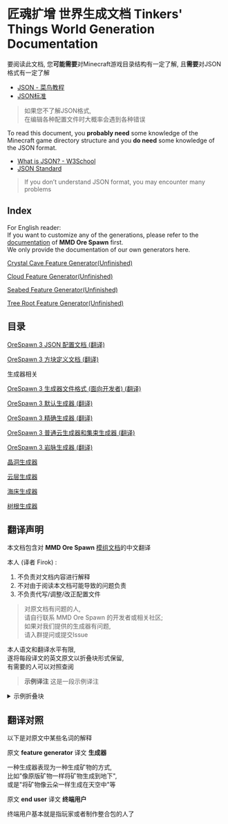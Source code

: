 # 匠魂扩增 世界生成文档 Tinkers' Things World Generation Documentation

要阅读此文档, 您**可能需要**对Minecraft游戏目录结构有一定了解, 且**需要**对JSON格式有一定了解

* [JSON - 菜鸟教程](https://www.runoob.com/json/json-tutorial.html)
* [JSON标准](https://www.json.org/json-zh.html)

> 如果您不了解JSON格式,  
> 在编辑各种配置文件时大概率会遇到各种错误

To read this document, you **probably need** some knowledge of the Minecraft game directory structure and you **do need** some knowledge of the JSON format.

* [What is JSON? - W3School](https://www.w3schools.com/whatis/whatis_json.asp)
* [JSON Standard](https://www.json.org/json-en.html)

> If you don’t understand JSON format, 
> you may encounter many problems

## Index

For English reader:  
If you want to customize any of the generations, please refer to the [documentation](https://github.com/MinecraftModDevelopmentMods/OreSpawn/wiki) of **MMD Ore Spawn** first.  
We only provide the documentation of our own generators here.

[Crystal Cave Feature Generator(Unfinished)]()

[Cloud Feature Generator(Unfinished)]()

[Seabed Feature Generator(Unfinished)]()

[Tree Root Feature Generator(Unfinished)]()

## 目录

[OreSpawn 3 JSON 配置文档 (翻译)](mmd_ore_spawn_doc_JSONDocumentation_zhCN.md)

[OreSpawn 3 方块定义文档 (翻译)](mmd_ore_spawn_doc_BlockDefinition_zhCN.md)

生成器相关

[OreSpawn 3 生成器文件格式 (面向开发者) (翻译)](mmd_ore_spawn_doc_FeaturesFileFormat_zhCN.md)

[OreSpawn 3 默认生成器 (翻译)](mmd_ore_spawn_doc_DefaultFeature_zhCN.md)

[OreSpawn 3 精确生成器 (翻译)](mmd_ore_spawn_doc_PrecisionFeature_zhCN.md)

[OreSpawn 3 普通云生成器和集束生成器 (翻译)](mmd_ore_spawn_doc_NormalCloudAndClustersFeature_zhCN.md)

[OreSpawn 3 岩脉生成器 (翻译)](mmd_ore_spawn_doc_VeinFeature_zhCN.md)

[晶洞生成器](doc_CrystalCaveGenerator_zhCN.md)

[云层生成器](doc_CloudGenerator_zhCN.md)

[海床生成器](doc_SeabedGenerator_zhCN.md)

[树根生成器](doc_TreeRootGenerator_zhCN.md)

## 翻译声明

本文档包含对 **MMD Ore Spawn** [模组文档](https://github.com/MinecraftModDevelopmentMods/OreSpawn/wiki)的中文翻译

本人 (译者 Firok) :  
1. 不负责对文档内容进行解释
2. 不对由于阅读本文档可能导致的问题负责
3. 不负责代写/调整/改正配置文件

> 对原文档有问题的人,  
> 请自行联系 MMD Ore Spawn 的开发者或相关社区;  
> 如果对我们提供的生成器有问题,  
> 请入群提问或提交Issue

本人语文和翻译水平有限,  
遂将每段译文的英文原文以折叠块形式保留,  
有需要的人可以对照查阅

> **示例译注**
> 这是一段示例译注

<details>
  <summary>示例折叠块</summary>
  这是一段折叠块内容
</details>


## 翻译对照

以下是对原文中某些名词的解释

原文 **feature generator** 译文 **生成器**

一种生成器表现为一种生成矿物的方式,  
比如"像原版矿物一样将矿物生成到地下",  
或是"将矿物像云朵一样生成在天空中"等

原文 **end user** 译文 **终端用户**

终端用户基本就是指玩家或者制作整合包的人了
